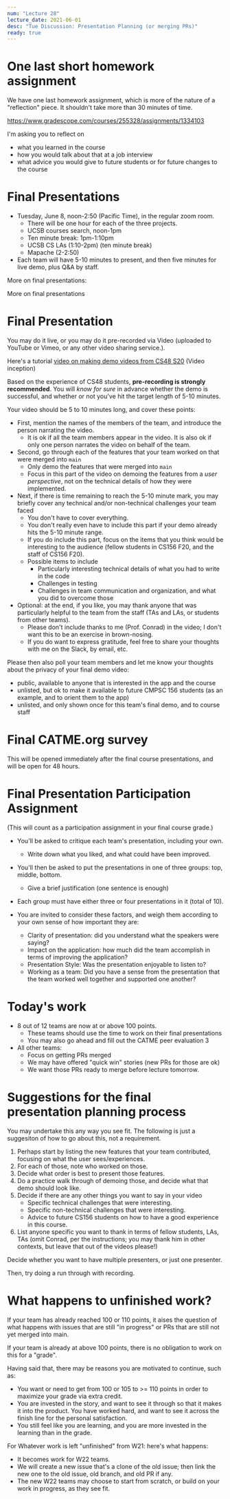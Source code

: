 ```yaml
---
num: "Lecture 28"
lecture_date: 2021-06-01
desc: "Tue Discussion: Presentation Planning (or merging PRs)"
ready: true
---
```


# One last short homework assignment

We have one last homework assignment, which is more of the nature of a "reflection" piece.   It shouldn't take more than 30 minutes of time.

<https://www.gradescope.com/courses/255328/assignments/1334103>

I'm asking you to reflect on 
- what you learned in the course
- how you would talk about that at a job interview
- what advice you would give to future students or for future changes to the course
  

# Final Presentations

* Tuesday, June 8, noon-2:50 (Pacific Time), in the regular zoom room.
  - There will be one hour for each of the three projects.
  - UCSB courses search, noon-1pm 
  - Ten minute break: 1pm-1:10pm
  - UCSB CS LAs (1:10-2pm) (ten minute break)
  - Mapache (2-2:50)
* Each team will have 5-10 minutes to present, and then five minutes for live demo, plus Q&A by staff. 

More on final presentations:

<detail markdown="1">

<summary>
More on final presentations
<summary>

# Final Presentation

You may do it live, or you may do it pre-recorded via Video (uploaded to YouTube or Vimeo, or any other video sharing service.).

Here's a tutorial [video on making demo videos from CS48 S20](https://youtu.be/k0Je8ASh4jo) (Video inception)

Based on the experience of CS48 students, **pre-recording is strongly recommended**.  You will *know for sure* in advance whether the
demo is successful, and whether or not you've hit the target length of 5-10 minutes.

Your video should be 5 to 10 minutes long, and cover these points:

* First, mention the names of the members of the team, and introduce the person narrating the video.  
  - It is ok if all the team members appear in the video.  It is also ok if only one person narrates the video on behalf of the team.
* Second, go through each of the features that your team worked on that were merged into `main`
  - Only demo the features that were merged into `main`
  - Focus in this part of the video on demoing the features from a *user perspective*, not on the technical details of how they were implemented.
* Next, if there is time remaining to reach the 5-10 minute mark, you may briefly cover any technical and/or non-technical challenges your team faced
  - You don't have to cover everything.  
  - You don't really even have to include this part if your demo already hits the 5-10 minute range.
  - If you do include this part, focus on the items that you think would be interesting to the audience (fellow students in CS156 F20, and the staff of CS156 F20). 
  - Possible items to include
    - Particularly interesting technical details of what you had to write in the code
    - Challenges in testing
    - Challenges in team communication and organization, and what you did to overcome those
* Optional: at the end, if you like, you may thank anyone that was particularly helpful to the team from the staff (TAs and LAs, or students from other teams). 
  - Please don't include thanks to me (Prof. Conrad) in the video; I don't want this to be an exercise in brown-nosing.
  - If you do want to express gratitude, feel free to share your thoughts with me on the Slack, by email, etc.  

Please then also poll your team members and let me know your thoughts about the privacy of your final demo video:
* public, available to anyone that is interested in the app and the course
* unlisted, but ok to make it available to future CMPSC 156 students (as an example, and to orient them to the app)
* unlisted, and only shown once for this team's final demo, and to course staff 

</detail>


# Final CATME.org survey

This will be opened immediately after the final course presentations, and will be open for 48 hours.

# Final Presentation Participation Assignment

(This will count as a participation assignment in your final course grade.)

* You'll be asked to critique each team's presentation, including your own.
  - Write down what you liked, and what could have been improved.
* You'll then be asked to put the presentations in one of three groups: top, middle, bottom.  
  - Give a brief justification (one sentence is enough)
* Each group must have either three or four presentations in it (total of 10).

* You are invited to consider these factors, and weigh them according to your own sense of how important they are:
  - Clarity of presentation: did you understand what the speakers were saying?
  - Impact on the application: how much did the team accomplish in terms of improving the application?
  - Presentation Style: Was the presentation enjoyable to listen to?
  - Working as a team: Did you have a sense from the presentation that the team worked well together and supported one another?


# Today's work

* 8 out of 12 teams are now at or above 100 points.
  - These teams should use the time to work on their final presentations
  - You may also go ahead and fill out the CATME peer evaluation 3
* All other teams:
  - Focus on getting PRs merged
  - We may have offered "quick win" stories (new PRs for those are ok)
  - We want those PRs ready to merge before lecture tomorrow.


# Suggestions for the final presentation planning process

You may undertake this any way you see fit.   The following is just a suggesiton of how to go about this, not a requirement.

1.  Perhaps start by listing the new features that your team contributed, focusing on what the user sees/experiences.
2.  For each of those, note who worked on those.
3.  Decide what order is best to present those features.
4.  Do a practice walk through of demoing those, and decide what that demo should look like.
5.  Decide if there are any other things you want to say in your video
    - Specific technical challenges that were interesting.
    - Specific non-technical challenges that were interesting.
    - Advice to future CS156 students on how to have a good experience in this course.
6.  List anyone specific you want to thank in terms of fellow students, LAs, TAs (omit Conrad, per the instructions; you may thank him in other contexts, but leave that out of the videos please!)

Decide whether you want to have multiple presenters, or just one presenter.

Then, try doing a run through with recording.   

# What happens to unfinished work?

If your team has already reached 100 or 110 points, it aises the question of what happens with issues that are still "in progress" or PRs that are still not yet merged into main.

If your team is already at above 100 points, there is no obligation to work on this for a "grade".

Having said that, there may be reasons you are motivated to continue, such as:
* You want or need to get from 100 or 105 to  >= 110 points in order to maximize your grade via extra credit.
* You are invested in the story, and want to see it through so that it makes it into the product.   You have worked hard, and want to see it across the finish line for the personal satisfaction.
* You still feel like you are learning, and you are more invested in the learning than in the grade.

For Whatever work is left "unfinished" from W21:  here's what happens:
* It becomes work for W22 teams.
* We will create a new issue that's a clone of the old issue; then link the new one to the old issue, old branch, and old PR if any.
* The new W22 teams may choose to start from scratch, or build on your work in progress, as they see fit.



